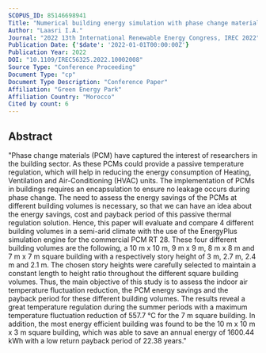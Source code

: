 ```yaml
---
SCOPUS_ID: 85146698941
Title: "Numerical building energy simulation with phase change materials including hysteresis effect for different square building cases in a semi-arid climate"
Author: "Laasri I.A."
Journal: "2022 13th International Renewable Energy Congress, IREC 2022"
Publication Date: {'$date': '2022-01-01T00:00:00Z'}
Publication Year: 2022
DOI: "10.1109/IREC56325.2022.10002008"
Source Type: "Conference Proceeding"
Document Type: "cp"
Document Type Description: "Conference Paper"
Affiliation: "Green Energy Park"
Affiliation Country: "Morocco"
Cited by count: 6
---
```


## Abstract
"Phase change materials (PCM) have captured the interest of researchers in the building sector. As these PCMs could provide a passive temperature regulation, which will help in reducing the energy consumption of Heating, Ventilation and Air-Conditioning (HVAC) units. The implementation of PCMs in buildings requires an encapsulation to ensure no leakage occurs during phase change. The need to assess the energy savings of the PCMs at different building volumes is necessary, so that we can have an idea about the energy savings, cost and payback period of this passive thermal regulation solution. Hence, this paper will evaluate and compare 4 different building volumes in a semi-arid climate with the use of the EnergyPlus simulation engine for the commercial PCM RT 28. These four different building volumes are the following, a 10 m x 10 m, 9 m x 9 m, 8 m x 8 m and 7 m x 7 m square building with a respectively story height of 3 m, 2.7 m, 2.4 m and 2.1 m. The chosen story heights were carefully selected to maintain a constant length to height ratio throughout the different square building volumes. Thus, the main objective of this study is to assess the indoor air temperature fluctuation reduction, the PCM energy savings and the payback period for these different building volumes. The results reveal a great temperature regulation during the summer periods with a maximum temperature fluctuation reduction of 557.7 °C for the 7 m square building. In addition, the most energy efficient building was found to be the 10 m x 10 m x 3 m square building, which was able to save an annual energy of 1600.44 kWh with a low return payback period of 22.38 years."
